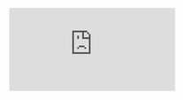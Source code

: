 ![](http://firedpot.com/images/woodfiresodafire/20110517-pjd6gwcbi4g84ka1g5wihakrff.jpg!:../woodfiresodafire.html)
